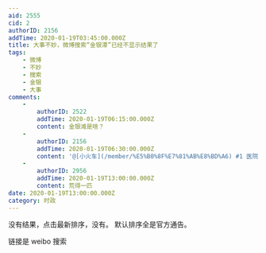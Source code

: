 ```yaml
---
aid: 2555
cid: 2
authorID: 2156
addTime: 2020-01-19T03:45:00.000Z
title: 大事不妙，微博搜索“金银潭”已经不显示结果了
tags:
    - 微博
    - 不妙
    - 搜索
    - 金银
    - 大事
comments:
    -
        authorID: 2522
        addTime: 2020-01-19T06:15:00.000Z
        content: 金银滩是啥？
    -
        authorID: 2156
        addTime: 2020-01-19T06:30:00.000Z
        content: '@[小火车](/member/%E5%B0%8F%E7%81%AB%E8%BD%A6) #1 医院名字'
    -
        authorID: 2956
        addTime: 2020-01-19T13:00:00.000Z
        content: 荒得一匹
date: 2020-01-19T13:00:00.000Z
category: 时政
---
```


没有结果，点击最新排序，没有。 默认排序全是官方通告。

链接是 weibo 搜索
